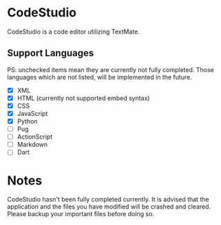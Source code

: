 # CodeStudio

CodeStudio is a code editor utilizing TextMate.

## Support Languages
PS: unchecked items mean they are currently not fully completed. Those languages which are not listed, will be implemented in the future.

- [x] XML
- [x] HTML (currently not supported embed syntax)
- [x] CSS
- [x] JavaScript
- [x] Python
- [ ] Pug
- [ ] ActionScript
- [ ] Markdown
- [ ] Dart

# Notes
CodeStudio hasn't been fully completed currently. It is advised that the application and the files you have modified will be crashed and cleared. Please backup your important files before doing so.
